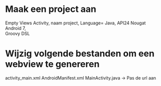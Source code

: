 # Maak een project aan 
Empty Views Activity,
naam project,
Language= Java,
API24 Nougat Android 7,  
Groovy DSL

# Wijzig volgende bestanden om een webview te genereren
activity_main.xml
AndroidManifest.xml
MainActivity.java -> Pas de url aan

